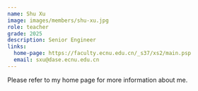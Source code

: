 ```yaml
---
name: Shu Xu
image: images/members/shu-xu.jpg
role: teacher
grade: 2025
description: Senior Engineer
links:
  home-page: https://faculty.ecnu.edu.cn/_s37/xs2/main.psp
  email: sxu@dase.ecnu.edu.cn
---
```


Please refer to my home page for more information about me.
